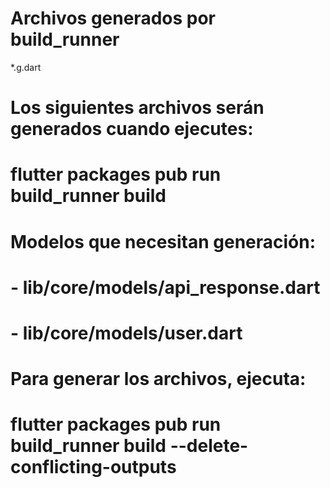 # Archivos generados por build_runner
*.g.dart

# Los siguientes archivos serán generados cuando ejecutes:
# flutter packages pub run build_runner build

# Modelos que necesitan generación:
# - lib/core/models/api_response.dart
# - lib/core/models/user.dart

# Para generar los archivos, ejecuta:
# flutter packages pub run build_runner build --delete-conflicting-outputs